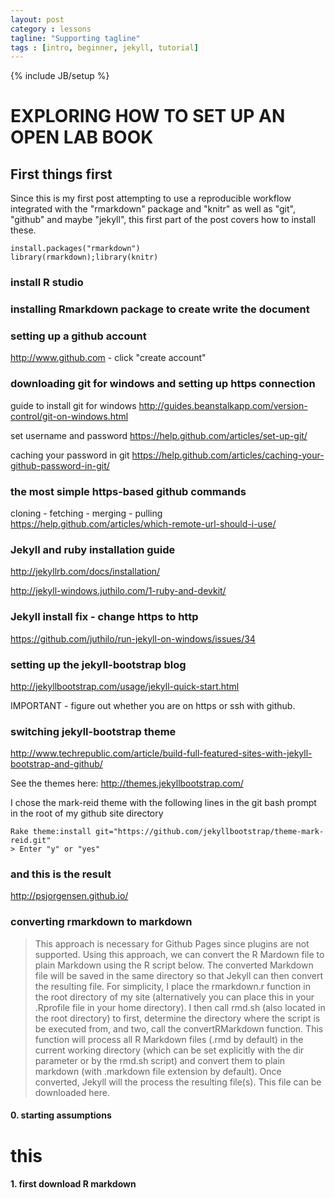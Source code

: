 ```yaml
---
layout: post
category : lessons
tagline: "Supporting tagline"
tags : [intro, beginner, jekyll, tutorial]
---
```

{% include JB/setup %}

EXPLORING HOW TO SET UP AN OPEN LAB BOOK
========================================

First things first
------------------

Since this is my first post attempting to use a reproducible workflow
integrated with the "rmarkdown" package and "knitr" as well as "git",
"github" and maybe "jekyll", this first part of the post covers how to
install these.

    install.packages("rmarkdown")
    library(rmarkdown);library(knitr)

### install R studio

### installing Rmarkdown package to create write the document

### setting up a github account

<http://www.github.com> - click "create account"

### downloading git for windows and setting up https connection

guide to install git for windows
<http://guides.beanstalkapp.com/version-control/git-on-windows.html>

set username and password <https://help.github.com/articles/set-up-git/>

caching your password in git
<https://help.github.com/articles/caching-your-github-password-in-git/>

### the most simple https-based github commands

cloning - fetching - merging - pulling
<https://help.github.com/articles/which-remote-url-should-i-use/>

### Jekyll and ruby installation guide

<http://jekyllrb.com/docs/installation/>

<http://jekyll-windows.juthilo.com/1-ruby-and-devkit/>

### Jekyll install fix - change https to http

<https://github.com/juthilo/run-jekyll-on-windows/issues/34>

### setting up the jekyll-bootstrap blog

<http://jekyllbootstrap.com/usage/jekyll-quick-start.html>

IMPORTANT - figure out whether you are on https or ssh with github.

### switching jekyll-bootstrap theme

<http://www.techrepublic.com/article/build-full-featured-sites-with-jekyll-bootstrap-and-github/>

See the themes here: <http://themes.jekyllbootstrap.com/>

I chose the mark-reid theme with the following lines in the git bash
prompt in the root of my github site directory

    Rake theme:install git="https://github.com/jekyllbootstrap/theme-mark-reid.git"
    > Enter "y" or "yes"

### and this is the result

<http://psjorgensen.github.io/>

### converting rmarkdown to markdown

> This approach is necessary for Github Pages since plugins are not
> supported. Using this approach, we can convert the R Mardown file to
> plain Markdown using the R script below. The converted Markdown file
> will be saved in the same directory so that Jekyll can then convert
> the resulting file. For simplicity, I place the rmarkdown.r function
> in the root directory of my site (alternatively you can place this in
> your .Rprofile file in your home directory). I then call rmd.sh (also
> located in the root directory) to first, determine the directory where
> the script is be executed from, and two, call the convertRMarkdown
> function. This function will process all R Markdown files (.rmd by
> default) in the current working directory (which can be set explicitly
> with the dir parameter or by the rmd.sh script) and convert them to
> plain markdown (with .markdown file extension by default). Once
> converted, Jekyll will the process the resulting file(s). This file
> can be downloaded here.

#### 0. starting assumptions

this
====

#### 1. first download R markdown
